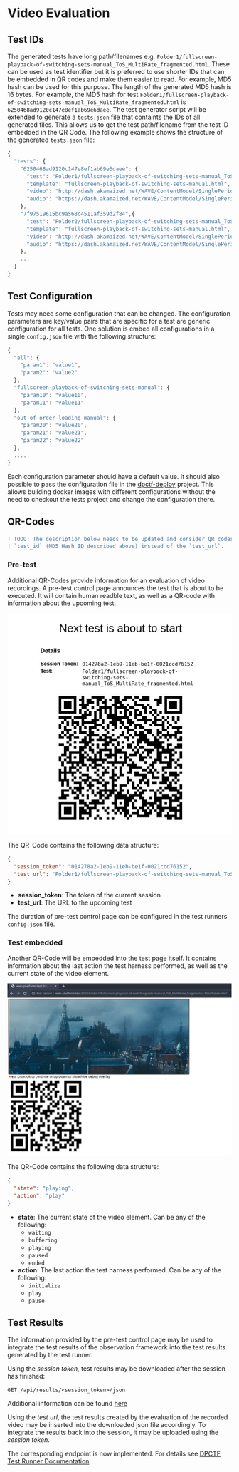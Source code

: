# Video Evaluation

## Test IDs

The generated tests have long path/filenames e.g. `Folder1/fullscreen-playback-of-switching-sets-manual_ToS_MultiRate_fragmented.html`. These can be used as test identifier but it is preferred to use shorter IDs that can be embedded in QR codes and make them easier to read. For example, MD5 hash can be used for this purpose. The length of the generated MD5 hash is 16 bytes. For example, the MD5 hash for test `Folder1/fullscreen-playback-of-switching-sets-manual_ToS_MultiRate_fragmented.html` is `6250468ad9120c147e8ef1ab69e6daee`. The test generator script will be extended to generate a `tests.json` file that containts the IDs of all generated files. This allows us to get the test path/filename from the test ID embedded in the QR Code. The following example shows the structure of the generated `tests.json` file:

```javascript
{
  "tests": {
    "6250468ad9120c147e8ef1ab69e6daee": {
      "test": "Folder1/fullscreen-playback-of-switching-sets-manual_ToS_MultiRate_fragmented.html"
      "template": "fullscreen-playback-of-switching-sets-manual.html",
      "video": "http://dash.akamaized.net/WAVE/ContentModel/SinglePeriod/Fragmented/ToS_MultiRate_fragmented.mpd",
      "audio": "https://dash.akamaized.net/WAVE/ContentModel/SinglePeriod/Fragmented/ToS_HEAACv2_fragmented.mpd"
    }, 
    "7f97519615bc9a568c4511af359d2f84",{
      "test": "Folder2/fullscreen-playback-of-switching-sets-manual_ToS_MultiRate_fragmented.html"
      "template": "fullscreen-playback-of-switching-sets-manual.html",
      "video": "http://dash.akamaized.net/WAVE/ContentModel/SinglePeriod/Fragmented/ToS_MultiRate_fragmented.mpd",
      "audio": "https://dash.akamaized.net/WAVE/ContentModel/SinglePeriod/Fragmented/ToS_HEAACv2_fragmented.mpd"
    },
    ...
  }
}
```

## Test Configuration

Tests may need some configuration that can be changed. The configuration parameters are key/value pairs that are specific for a test are generic configuration for all tests. One solution is embed all configurations in a single `config.json` file with the following structure:

```javascript
{
  "all": {
    "param1": "value1",
    "param2": "value2"
  },
  "fullscreen-playback-of-switching-sets-manual": {
    "param10": "value10",
    "param11": "value11"
  },
  "out-of-order-loading-manual": {
    "param20": "value20",
    "param21": "value21",
    "param22": "value22"
  },
  ....
}
```

Each configuration parameter should have a default value. It should also possible to pass the configuration file in the [dpctf-deploy](https://github.com/cta-wave/dpctf-deploy) project. This allows building docker images with different configurations without the need to checkout the tests project and change the configuration there.   

## QR-Codes

```diff
! TODO: The description below needs to be updated and consider QR codes with 
! `test_id` (MD5 Hash ID described above) instead of the `test_url`.
```

### Pre-test

Additional QR-Codes provide information for an evaluation of video recordings. 
A pre-test control page announces the test that is about to be executed. It 
will contain human readble text, as well as a QR-code with information about 
the upcoming test.

![control page](./pre-test.jpg)

The QR-Code contains the following data structure:

```json
{
  "session_token": "014278a2-1eb9-11eb-be1f-0021ccd76152",
  "test_url": "Folder1/fullscreen-playback-of-switching-sets-manual_ToS_MultiRate_fragmented.html"
}
```

- **session_token**: The token of the current session  
- **test_url**: The URL to the upcoming test

The duration of pre-test control page can be configured in the test runners 
`config.json` file.

### Test embedded

Another QR-Code will be embedded into the test page itself. It contains 
information about the last action the test harness performed, as well as the 
current state of the video element.

![test page](./test.jpg)

The QR-Code contains the following data structure:

```json
{
  "state": "playing",
  "action": "play"
}
```

- **state**: The current state of the video element. Can be any of the following:
  - `waiting`
  - `buffering`
  - `playing`
  - `paused`
  - `ended`
- **action**: The last action the test harness performed. Can be any of the following:
  - `initialize`
  - `play`
  - `pause`

## Test Results

The information provided by the pre-test control page may be used to integrate 
the test results of the observation framework into the test results generated 
by the test runner.

Using the _session token_, test results may be downloaded after the session has finished:

```
GET /api/results/<session_token>/json
```

Additional information can be found [here](https://github.com/cta-wave/dpctf-test-runner/blob/master/tools/wave/docs/rest-api/results-api/download.md#3-download-all-apis)

Using the _test url_, the test results created by the evaluation of the 
recorded video may be inserted into the downloaded json file accordingly. To 
integrate the results back into the session, it may be uploaded using the 
_session token_. 

The corresponding endpoint is now implemented. For details see [DPCTF Test Runner Documentation](https://github.com/cta-wave/dpctf-test-runner/blob/feature-results-upload/tools/wave/docs/rest-api/results-api/import.md#2-import-api-results)
